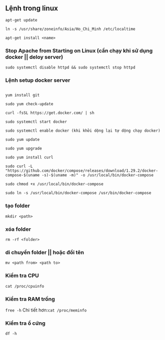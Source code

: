 ## Lệnh trong linux
```
apt-get update

ln -s /usr/share/zoneinfo/Asia/Ho_Chi_Minh /etc/localtime

apt-get install <name>

```
### Stop Apache from Starting on Linux (cần chạy khi sử dụng docker || deloy server)
`sudo systemctl disable httpd && sudo systemctl stop httpd`
### Lệnh setup docker server
```

yum install git

sudo yum check-update

curl -fsSL https://get.docker.com/ | sh

sudo systemctl start docker

sudo systemctl enable docker (khi khởi dộng lại tự dộng chạy docker)

sudo yum update

sudo yum upgrade

sudo yum install curl

sudo curl -L "https://github.com/docker/compose/releases/download/1.29.2/docker-compose-$(uname -s)-$(uname -m)" -o /usr/local/bin/docker-compose

sudo chmod +x /usr/local/bin/docker-compose

sudo ln -s /usr/local/bin/docker-compose /usr/bin/docker-compose
```
### tạo folder
`mkdir <path>`

### xóa folder 
`rm -rf <folder>`

### di chuyển folder || hoặc đổi tên
`mv <path from> <path to>`

### Kiểm tra CPU
`cat /proc/cpuinfo`

### Kiểm tra RAM trống
`free -h`
Chi tiết hơn:`cat /proc/meminfo`

### Kiểm tra ổ cứng
`df -h`

